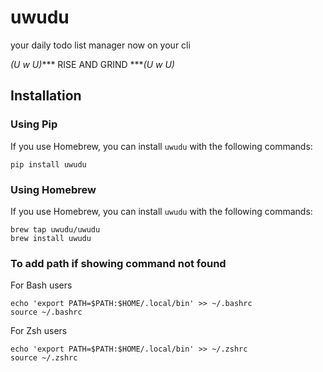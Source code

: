 # uwudu

your daily todo list manager now on your cli

*(U w U)**** RISE AND GRIND ****(U w U)*

## Installation
### Using Pip

If you use Homebrew, you can install `uwudu` with the following commands:

```shell
pip install uwudu 
```

### Using Homebrew

If you use Homebrew, you can install `uwudu` with the following commands:

```shell
brew tap uwudu/uwudu
brew install uwudu
```

### To add path if showing command not found

For Bash users
```shell
echo 'export PATH=$PATH:$HOME/.local/bin' >> ~/.bashrc
source ~/.bashrc
```

For Zsh users
```shell
echo 'export PATH=$PATH:$HOME/.local/bin' >> ~/.zshrc
source ~/.zshrc
```

